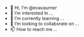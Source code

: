 - 👋 Hi, I’m @evavaurner
- 👀 I’m interested in ...
- 🌱 I’m currently learning ...
- 💞️ I’m looking to collaborate on ...
- 📫 How to reach me ...

<!---
evavaurner/evavaurner is a ✨ special ✨ repository because its `README.md` (this file) appears on your GitHub profile.
You can click the Preview link to take a look at your changes.
--->
